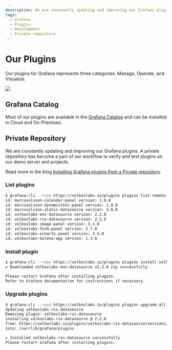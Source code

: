 ```yaml
---
description: We are constantly updating and improving our Grafana plugins.
tags:
  - Grafana
  - Plugins
  - Development
  - Private repository
---
```


# Our Plugins

Our plugins for Grafana represents three categories: Manage, Operate, and Visualize.

<img src="/img/plugins.svg" />

## Grafana Catalog

Most of our plugins are available in the [Grafana Catalog](https://grafana.com/grafana/plugins/) and can be installed in Cloud and On-Premises.

## Private Repository

We are constantly updating and improving our Grafana plugins. A private repository has become a part of our workflow to verify and test plugins on our demo server and projects.

Read more in the blog [Installing Grafana plugins from a Private repository](https://volkovlabs.com/installing-grafana-plugins-from-a-private-repository-805b54a1add3).

### List plugins

```sh
$ grafana-cli --repo https://volkovlabs.io/plugins plugins list-remote
id: marcusolsson-calendar-panel version: 1.0.0
id: marcusolsson-dynamictext-panel version: 1.9.0
id: marcusolsson-static-datasource version: 2.0.0
id: volkovlabs-env-datasource version: 2.2.0
id: volkovlabs-rss-datasource version: 2.2.0
id: volkovlabs-image-panel version: 3.1.0
id: volkovlabs-form-panel version: 2.7.0
id: volkovlabs-echarts-panel version: 3.5.0
id: volkovlabs-balena-app version: 1.3.0
```

### Install plugin

```bash
$ grafana-cli --repo https://volkovlabs.io/plugins plugins install volkovlabs-env-datasource
✔ Downloaded volkovlabs-env-datasource v2.2.0 zip successfully

Please restart Grafana after installing plugins.
Refer to Grafana documentation for instructions if necessary.
```

### Upgrade plugins

```bash
$ grafana-cli --repo https://volkovlabs.io/plugins plugins upgrade-all
Updating volkovlabs-rss-datasource
Removing plugin: volkovlabs-rss-datasource
installing volkovlabs-rss-datasource @ 2.2.0
from: https://volkovlabs.io/plugins/volkovlabs-rss-datasource/versions/2.2.0/download
into: /var/lib/grafana/plugins

✔ Installed volkovlabs-rss-datasource successfully
Please restart Grafana after installing plugins.
```
